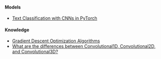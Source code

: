 #### Models
* [Text Classification with CNNs in PyTorch](https://towardsdatascience.com/text-classification-with-cnns-in-pytorch-1113df31e79f)
#### Knowledge
* [Gradient Descent Optimization Algorithms](http://shuuki4.github.io/deep%20learning/2016/05/20/Gradient-Descent-Algorithm-Overview.html)
* [What are the differences between Convolutional1D, Convolutional2D, and Convolutional3D?](https://datascience.stackexchange.com/questions/51470/what-are-the-differences-between-convolutional1d-convolutional2d-and-convoluti)
